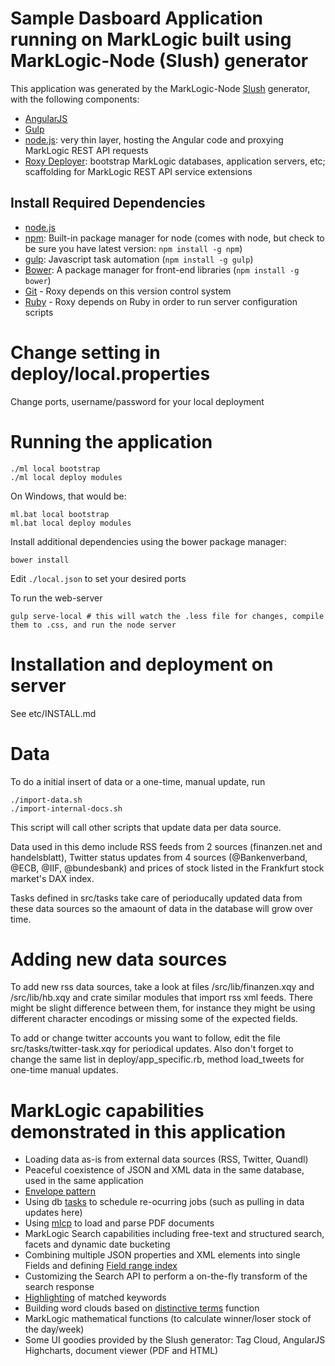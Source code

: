 # Sample Dasboard Application running on MarkLogic built using MarkLogic-Node (Slush) generator

This application was generated by the MarkLogic-Node [Slush](https://github.com/klei/slush) generator, with the following components:

- [AngularJS](https://angularjs.org/)
- [Gulp](http://gulpjs.com/)
- [node.js](http://nodejs.org/): very thin layer, hosting the Angular code and proxying MarkLogic REST API requests
- [Roxy Deployer](https://github.com/marklogic/roxy): bootstrap MarkLogic databases, application servers, etc; scaffolding for MarkLogic REST API service extensions

## Install Required Dependencies

- [node.js](http://nodejs.org/download/)
- [npm](https://www.npmjs.com/): Built-in package manager for node (comes with
  node, but check to be sure you have latest version: `npm install -g npm`)
- [gulp](http://gulpjs.com/): Javascript task automation (`npm install -g gulp`)
- [Bower](http://bower.io/): A package manager for front-end libraries (`npm install -g bower`)
- [Git](https://git-scm.com/) - Roxy depends on this version control system
- [Ruby](https://www.ruby-lang.org/en/documentation/installation/) - Roxy
  depends on Ruby in order to run server configuration scripts

# Change setting in deploy/local.properties
Change ports, username/password for your local deployment

# Running the application

    ./ml local bootstrap
    ./ml local deploy modules

On Windows, that would be:

    ml.bat local bootstrap
    ml.bat local deploy modules

Install additional dependencies using the bower package manager:

    bower install

Edit `./local.json` to set your desired ports

To run the web-server

    gulp serve-local # this will watch the .less file for changes, compile them to .css, and run the node server

# Installation and deployment on server

See etc/INSTALL.md

# Data

To do a initial insert of data or a one-time, manual update, run 

    ./import-data.sh
    ./import-internal-docs.sh

This script will call other scripts that update data per data source.

Data used in this demo include RSS feeds from 2 sources (finanzen.net and handelsblatt), Twitter status updates from 4 sources (@Bankenverband, @ECB, @IIF, @bundesbank) and prices of stock listed in the Frankfurt stock market's DAX index.

Tasks defined in src/tasks take care of perioducally updated data from these data sources so the amaount of data in the database will grow over time.

# Adding new data sources

To add new rss data sources, take a look at files /src/lib/finanzen.xqy and /src/lib/hb.xqy and crate similar modules that import rss xml feeds. There might be slight difference between them, for instance they might be using different character encodings or missing some of the expected fields.

To add or change twitter accounts you want to follow, edit the file src/tasks/twitter-task.xqy for periodical updates. Also don't forget to change the same list in deploy/app_specific.rb, method load_tweets for one-time manual updates.

# MarkLogic capabilities demonstrated in this application
- Loading data as-is from external data sources (RSS, Twitter, Quandl)
- Peaceful coexistence of JSON and XML data in the same database, used in the same application
- [Envelope pattern](https://developer.marklogic.com/learn/data-modeling)
- Using db [tasks](https://docs.marklogic.com/guide/admin/getting_started#id_49240) to schedule re-ocurring jobs (such as pulling in data updates here)
- Using [mlcp](https://docs.marklogic.com/guide/mlcp/import) to load and parse PDF documents
- MarkLogic Search capabilities including free-text and structured search, facets and dynamic date bucketing
- Combining multiple JSON properties and XML elements into single Fields and defining [Field range index](https://docs.marklogic.com/guide/admin/range_index#id_14554)
- Customizing the Search API to perform a on-the-fly transform of the search response
- [Highlighting](https://docs.marklogic.com/cts:highlight) of matched keywords
- Building word clouds based on [distinctive terms](https://docs.marklogic.com/guide/search-dev/similar) function
- MarkLogic mathematical functions (to calculate winner/loser stock of the day/week)
- Some UI goodies provided by the Slush generator: Tag Cloud, AngularJS Highcharts, document viewer (PDF and HTML)
